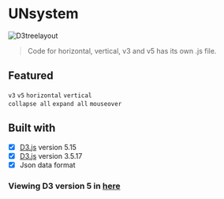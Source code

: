 # UNsystem

![D3treelayout](https://github.com/jyang123-bit/Website/blob/master/assets/images/d3network.png)


>Code for horizontal, vertical, v3 and v5 has its own .js file.  

Featured
----
`v3`    `v5`
`horizontal`    `vertical`  
`collapse all`    `expand all`
`mouseover`

Built with 
----
- [x] [D3.js](https://d3js.org) version 5.15
- [x] [D3.js](https://d3js.org) version 3.5.17
- [x] Json data format

### Viewing D3 version 5 in [here](https://jyang123-bit.github.io/UNsystem)
